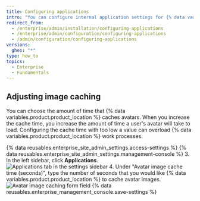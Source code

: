 ```yaml
---
title: Configuring applications
intro: "You can configure internal application settings for {% data variables.product.product_location %}."
redirect_from:
  - /enterprise/admin/installation/configuring-applications
  - /enterprise/admin/configuration/configuring-applications
  - /admin/configuration/configuring-applications
versions:
  ghes: "*"
type: how_to
topics:
  - Enterprise
  - Fundamentals
---
```


## Adjusting image caching

You can choose the amount of time that {% data variables.product.product_location %} caches avatars. When you increase the cache time, you increase the amount of time a user's avatar will take to load. Configuring the cache time with too low a value can overload {% data variables.product.product_location %} work processes.

{% data reusables.enterprise_site_admin_settings.access-settings %}
{% data reusables.enterprise_site_admin_settings.management-console %} 3. In the left sidebar, click **Applications**.
![Applications tab in the settings sidebar](/assets/images/enterprise/management-console/sidebar-applications.png) 4. Under "Avatar image cache time (seconds)", type the number of seconds that you would like {% data variables.product.product_location %} to cache avatar images.
![Avatar image caching form field](/assets/images/enterprise/management-console/add-image-caching-value-field.png)
{% data reusables.enterprise_management_console.save-settings %}
